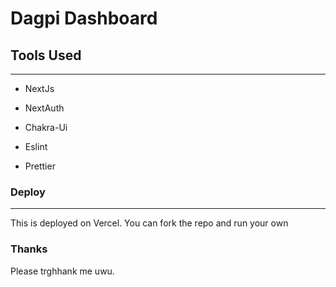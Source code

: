 # Dagpi Dashboard

## Tools Used

---

-   NextJs

-   NextAuth

-   Chakra-Ui

-   Eslint

-   Prettier

### Deploy

---

This is deployed on Vercel. You can fork the repo and run your own


### Thanks

Please trghhank me uwu.
